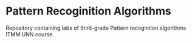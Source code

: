 # Pattern Recoginition Algorithms

Repository containing labs of third-grade Pattern recoginiton algorithms ITMM UNN course.
